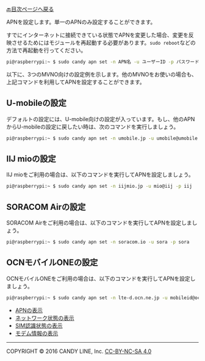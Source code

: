 [🔙目次ページへ戻る](README.md)

APNを設定します。単一のAPNのみ設定することができます。

すでにインターネットに接続できている状態でAPNを変更した場合、変更を反映させるためにはモジュールを再起動する必要があります。```sudo reboot```などの方法で再起動を行ってください。

```bash
pi@raspberrypi:~ $ sudo candy apn set -n APN名 -u ユーザーID -p パスワード
```

以下に、3つのMVNO向けの設定例を示します。他のMVNOをお使いの場合も、上記コマンドを利用してAPNを設定することができます。

## U-mobileの設定

デフォルトの設定には、U-mobile向けの設定が入っています。もし、他のAPNからU-mobileの設定に戻したい時は、次のコマンドを実行しましょう。

```bash
pi@raspberrypi:~ $ sudo candy apn set -n umobile.jp -u umobile@umobile.jp -p umobile
```

## IIJ mioの設定

IIJ mioをご利用の場合は、以下のコマンドを実行してAPNを設定しましょう。

```bash
pi@raspberrypi:~ $ sudo candy apn set -n iijmio.jp -u mio@iij -p iij
```

## SORACOM Airの設定

SORACOM Airをご利用の場合は、以下のコマンドを実行してAPNを設定しましょう。

```bash
pi@raspberrypi:~ $ sudo candy apn set -n soracom.io -u sora -p sora
```

## OCNモバイルONEの設定

OCNモバイルONEをご利用の場合は、以下のコマンドを実行してAPNを設定しましょう。

```bash
pi@raspberrypi:~ $ sudo candy apn set -n lte-d.ocn.ne.jp -u mobileid@ocn -p mobile
```

* [APNの表示](APNの表示.md)
* [ネットワーク状態の表示](ネットワーク状態の表示.md)
* [SIM認識状態の表示](SIM認識状態の表示.md)
* [モデム情報の表示](モデム情報の表示.md)

---
COPYRIGHT © 2016 CANDY LINE, Inc. [CC-BY-NC-SA 4.0](https://creativecommons.org/licenses/by-nc-sa/4.0/)

